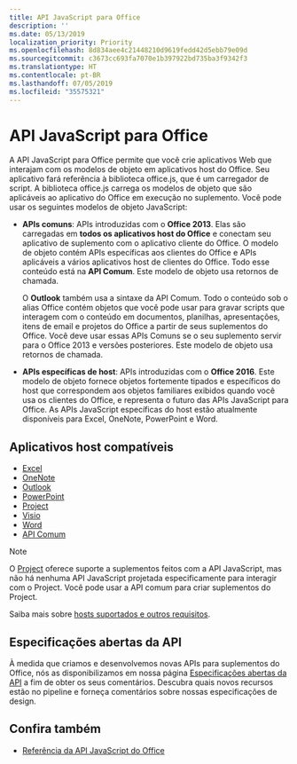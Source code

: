 ```yaml
---
title: API JavaScript para Office
description: ''
ms.date: 05/13/2019
localization_priority: Priority
ms.openlocfilehash: 8d834aee4c21448210d9619fedd42d5ebb79e09d
ms.sourcegitcommit: c3673cc693fa7070e1b397922bd735ba3f9342f3
ms.translationtype: HT
ms.contentlocale: pt-BR
ms.lasthandoff: 07/05/2019
ms.locfileid: "35575321"
---
```

# <a name="javascript-api-for-office"></a>API JavaScript para Office

A API JavaScript para Office permite que você crie aplicativos Web que interajam com os modelos de objeto em aplicativos host do Office. Seu aplicativo fará referência à biblioteca office.js, que é um carregador de script. A biblioteca office.js carrega os modelos de objeto que são aplicáveis ao aplicativo do Office em execução no suplemento. Você pode usar os seguintes modelos de objeto JavaScript:

- **APIs comuns**: APIs introduzidas com o **Office 2013**. Elas são carregadas em **todos os aplicativos host do Office** e conectam seu aplicativo de suplemento com o aplicativo cliente do Office. O modelo de objeto contém APIs específicas aos clientes do Office e APIs aplicáveis a vários aplicativos host de clientes do Office. Todo esse conteúdo está na **API Comum**. Este modelo de objeto usa retornos de chamada. 

  O **Outlook** também usa a sintaxe da API Comum. Todo o conteúdo sob o alias Office contém objetos que você pode usar para gravar scripts que interagem com o conteúdo em documentos, planilhas, apresentações, itens de email e projetos do Office a partir de seus suplementos do Office. Você deve usar essas APIs Comuns se o seu suplemento servir para o Office 2013 e versões posteriores. Este modelo de objeto usa retornos de chamada.

- **APIs específicas de host**: APIs introduzidas com o **Office 2016**. Este modelo de objeto fornece objetos fortemente tipados e específicos do host que correspondem aos objetos familiares exibidos quando você usa os clientes do Office, e representa o futuro das APIs JavaScript para Office. As APIs JavaScript específicas do host estão atualmente disponíveis para Excel, OneNote, PowerPoint e Word.

## <a name="supported-host-applications"></a>Aplicativos host compatíveis

- [Excel](overview/excel-add-ins-reference-overview.md)
- [OneNote](overview/onenote-add-ins-javascript-reference.md)
- [Outlook](requirement-sets/outlook-api-requirement-sets.md)
- [PowerPoint](overview/powerpoint-add-ins-reference-overview.md)
- [Project](overview/project-add-ins-reference-overview.md)
- [Visio](overview/visio-javascript-reference-overview.md)
- [Word](overview/word-add-ins-reference-overview.md)
- [API Comum](requirement-sets/office-add-in-requirement-sets.md)

> [!NOTE] 
> O [Project](overview/project-add-ins-reference-overview.md) oferece suporte a suplementos feitos com a API JavaScript, mas não há nenhuma API JavaScript projetada especificamente para interagir com o Project. Você pode usar a API comum para criar suplementos do Project.

Saiba mais sobre [hosts suportados e outros requisitos](../concepts/requirements-for-running-office-add-ins.md).

## <a name="open-api-specifications"></a>Especificações abertas da API

À medida que criamos e desenvolvemos novas APIs para suplementos do Office, nós as disponibilizamos em nossa página [Especificações abertas da API](openspec/openspec.md) a fim de obter os seus comentários. Descubra quais novos recursos estão no pipeline e forneça comentários sobre nossas especificações de design.

## <a name="see-also"></a>Confira também

- [Referência da API JavaScript do Office](/javascript/api/overview/office)
